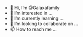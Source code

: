- 👋 Hi, I’m @Galaxafamily
- 👀 I’m interested in ...
- 🌱 I’m currently learning ...
- 💞️ I’m looking to collaborate on ...
- 📫 How to reach me ...

<!---
Galaxafamily/Galaxafamily is a ✨ special ✨ repository because its `README.md` (this file) appears on your GitHub profile.
You can click the Preview link to take a look at your changes.
--->
